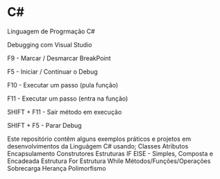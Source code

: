 # C#
Linguagem de Progrmação C#

Debugging com Visual Studio

F9 - Marcar / Desmarcar BreakPoint

F5 - Iniciar / Continuar o Debug

F10 - Executar um passo (pula função)

F11 - Executar um passo (entra na função)

SHIFT + F11 - Sair método em execução

SHIFT + F5  - Parar Debug

Este repositório contêm alguns exemplos práticos e projetos em desenvolvimentos da Linguágem C# usando;
Classes
Atributos
Encapsulamento
Construtores
Estruturas IF ElSE - Simples, Composta e Encadeada
Estrutura For
Estrutura While
Métodos/Funções/Operações
Sobrecarga
Herança
Polimorfismo
